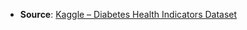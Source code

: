 - **Source**: [Kaggle – Diabetes Health Indicators Dataset](https://www.kaggle.com/datasets/alexteboul/diabetes-health-indicators-dataset)
